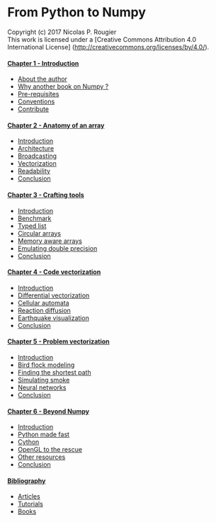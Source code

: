 # From Python to Numpy
Copyright (c) 2017 Nicolas P. Rougier  
This work is licensed under a
[Creative Commons Attribution 4.0 International License]
(http://creativecommons.org/licenses/by/4.0/).



#### [Chapter 1 - Introduction](01-introduction.md)

  * [About the author](01-introduction.md#about)
  * [Why another book on Numpy ?](01-introduction.md#why)
  * [Pre-requisites](01-introduction.md#pre-requisites)
  * [Conventions](01-introduction.md#conventions)
  * [Contribute](01-introduction.md#contribute)

#### [Chapter 2 - Anatomy of an array](02-anatomy.md)

  * [Introduction](02-anatomy.md#introduction)
  * [Architecture](02-anatomy.md#architecture)
  * [Broadcasting](02-anatomy.md#broadcasting)
  * [Vectorization](02-anatomy.md#vectorization)
  * [Readability](02-anatomy.md#readability)
  * [Conclusion](02-anatomy.md#conclusion)

#### [Chapter 3 - Crafting tools](03-tools.md)

  * [Introduction](03-tools.md#introduction)
  * [Benchmark](03-tools.md#benchmark)
  * [Typed list](03-tools.md#typed-list)
  * [Circular arrays](03-tools.md#circular)
  * [Memory aware arrays](03-tools.md#memory-aware)
  * [Emulating double precision](03-tools.md#double-precision)
  * [Conclusion](03-tools.md#conclusion)

#### [Chapter 4 - Code vectorization](04-code-vectorization.md)

  * [Introduction](04-code-vectorization.md#introduction)
  * [Differential vectorization](04-code-vectorization.md#differential)
  * [Cellular automata](04-code-vectorization.md#automata)
  * [Reaction diffusion](04-code-vectorization.md#reaction-diffusion)
  * [Earthquake visualization](04-code-vectorization.md#earthquake)
  * [Conclusion](04-code-vectorization.md#conclusion)

#### [Chapter 5 - Problem vectorization](05-problem-vectorization.md)

  * [Introduction](05-problem-vectorization.md#introduction)
  * [Bird flock modeling](05-problem-vectorization.md#bird)
  * [Finding the shortest path](05-problem-vectorization.md#shortest)
  * [Simulating smoke](05-problem-vectorization.md#smoke)
  * [Neural networks](05-problem-vectorization.md#network)
  * [Conclusion](05-problem-vectorization.md#conclusion)

#### [Chapter 6 - Beyond Numpy](06-beyond-numpy.md)

  * [Introduction](06-beyond-numpy.md#introduction)
  * [Python made fast](06-beyond-numpy.md#python)
  * [Cython](06-beyond-numpy.md#cython)
  * [OpenGL to the rescue](06-beyond-numpy.md#opengl)
  * [Other resources](06-beyond-numpy.md#other)
  * [Conclusion](06-beyond-numpy.md#conclusion)

#### [Bibliography](bibliography.md)

  * [Articles](bibliography.md#articles)
  * [Tutorials](bibliography.md#tutorials)
  * [Books](bibliography.md#books)
